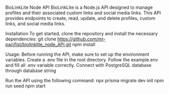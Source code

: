 BioLinkLite Node API
BioLinkLite is a Node.js API designed to manage profiles and their associated custom links and social media links. 
This API provides endpoints to create, read, update, and delete profiles, custom links, and social media links.

Installation
To get started, clone the repository and install the necessary dependencies:
git clone https://github.com/mr-pacifist/biolinklite_node_APi.git
npm install

Usage:
Before running the API, make sure to set up the environment variables. 
Create a .env file in the root directory.
Follow the example.env and fill all .env variable correctly.
Connect with PostgreSQL database through database string

Run the API using the following command:
npx prisma migrate dev init 
npm run seed
npm start

